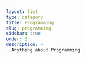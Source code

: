 ```yaml
---
layout: list
type: category
title: Programming
slug: programming
sidebar: true
order: 3
description: >
  Anything about Programming
---
```

